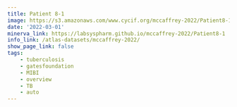 ```yaml
---
title: Patient 8-1
image: https://s3.amazonaws.com/www.cycif.org/mccaffrey-2022/Patient8-1/thumbnail--default.jpg
date: '2022-03-01'
minerva_link: https://labsyspharm.github.io/mccaffrey-2022/Patient8-1
info_link: /atlas-datasets/mccaffrey-2022/
show_page_link: false
tags:
    - tuberculosis
    - gatesfoundation
    - MIBI
    - overview
    - TB
    - auto
---
```

